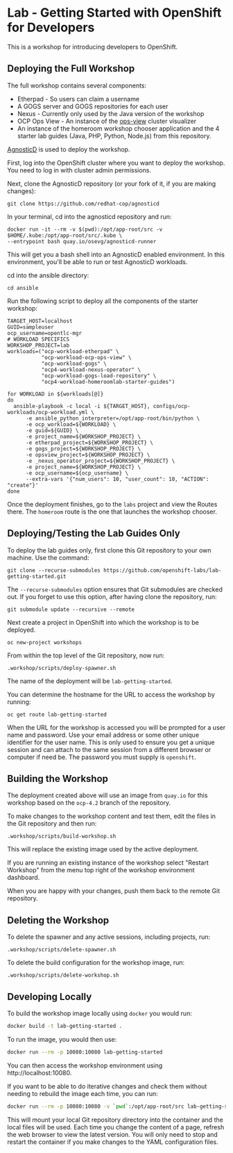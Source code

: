 Lab - Getting Started with OpenShift for Developers
=====================

This is a workshop for introducing developers to OpenShift.

Deploying the Full Workshop
----------------------

The full workshop contains several components:
* Etherpad - So users can claim a username
* A GOGS server and GOGS repositories for each user
* Nexus - Currently only used by the Java version of the workshop
* OCP Ops View - An instance of the [ops-view](https://github.com/hjacobs/kube-ops-view) cluster visualizer
* An instance of the homeroom workshop chooser application and the 4 starter lab guides (Java, PHP, Python, Node.js) from this repository.

[AgnosticD](https://github.com/redhat-cop/agnosticd) is used to deploy the workshop. 

First, log into the OpenShift cluster where you want to deploy the workshop. You need to log in with cluster admin permissions.

Next, clone the AgnosticD repository (or your fork of it, if you are making changes):

```
git clone https://github.com/redhat-cop/agnosticd
```

In your terminal, cd into the agnosticd repository and run:

```
docker run -it --rm -v $(pwd):/opt/app-root/src -v $HOME/.kube:/opt/app-root/src/.kube \
--entrypoint bash quay.io/osevg/agnosticd-runner
```

This will get you a bash shell into an AgnosticD enabled environment. In this environment, you'll be able to run or test AgnosticD workloads.

cd into the ansible directory:
```
cd ansible
```

Run the following script to deploy all the components of the starter workshop:

```
TARGET_HOST=localhost
GUID=sampleuser
ocp_username=opentlc-mgr
# WORKLOAD SPECIFICS
WORKSHOP_PROJECT=lab
workloads=("ocp-workload-etherpad" \
           "ocp-workload-ocp-ops-view" \
           "ocp-workload-gogs" \
           "ocp4-workload-nexus-operator" \
           "ocp-workload-gogs-load-repository" \
           "ocp4-workload-homeroomlab-starter-guides")

for WORKLOAD in ${workloads[@]}
do
  ansible-playbook -c local -i ${TARGET_HOST}, configs/ocp-workloads/ocp-workload.yml \
      -e ansible_python_interpreter=/opt/app-root/bin/python \
      -e ocp_workload=${WORKLOAD} \
      -e guid=${GUID} \
      -e project_name=${WORKSHOP_PROJECT} \
      -e etherpad_project=${WORKSHOP_PROJECT} \
      -e gogs_project=${WORKSHOP_PROJECT} \
      -e opsview_project=${WORKSHOP_PROJECT} \
      -e _nexus_operator_project=${WORKSHOP_PROJECT} \
      -e project_name=${WORKSHOP_PROJECT} \
      -e ocp_username=${ocp_username} \
      --extra-vars '{"num_users": 10, "user_count": 10, "ACTION": "create"}'
done
```

Once the deployment finishes, go to the `labs` project and view the Routes there. The `homeroom` route is the one that launches the workshop chooser.


Deploying/Testing the Lab Guides Only
----------------------

To deploy the lab guides only, first clone this Git repository to your own machine. Use the command:

```
git clone --recurse-submodules https://github.com/openshift-labs/lab-getting-started.git
```

The ``--recurse-submodules`` option ensures that Git submodules are checked out. If you forget to use this option, after having clone the repository, run:

```
git submodule update --recursive --remote
```

Next create a project in OpenShift into which the workshop is to be deployed.

```
oc new-project workshops
```

From within the top level of the Git repository, now run:

```
.workshop/scripts/deploy-spawner.sh
```

The name of the deployment will be ``lab-getting-started``.

You can determine the hostname for the URL to access the workshop by running:

```
oc get route lab-getting-started
```

When the URL for the workshop is accessed you will be prompted for a user name and password. Use your email address or some other unique identifier for the user name. This is only used to ensure you get a unique session and can attach to the same session from a different browser or computer if need be. The password you must supply is ``openshift``.

Building the Workshop
---------------------

The deployment created above will use an image from ``quay.io`` for this workshop based on the ``ocp-4.2`` branch of the repository.

To make changes to the workshop content and test them, edit the files in the Git repository and then run:

```
.workshop/scripts/build-workshop.sh
```

This will replace the existing image used by the active deployment.

If you are running an existing instance of the workshop select "Restart Workshop" from the menu top right of the workshop environment dashboard.

When you are happy with your changes, push them back to the remote Git repository.

Deleting the Workshop
---------------------

To delete the spawner and any active sessions, including projects, run:

```
.workshop/scripts/delete-spawner.sh
```

To delete the build configuration for the workshop image, run:

```
.workshop/scripts/delete-workshop.sh
```

Developing Locally
------------------

To build the workshop image locally using `docker` you would run:

```bash
docker build -t lab-getting-started .
```

To run the image, you would then use:

```bash
docker run --rm -p 10080:10080 lab-getting-started
```

You can then access the workshop environment using http://localhost:10080.

If you want to be able to do iterative changes and check them without needing to rebuild the image each time, you can run:

```bash
docker run --rm -p 10080:10080 -v `pwd`:/opt/app-root/src lab-getting-started
```

This will mount your local Git repository directory into the container and the local files will be used. Each time you change the content of a page, refresh the web browser to view the latest version. You will only need to stop and restart the container if you make changes to the YAML configuration files.
